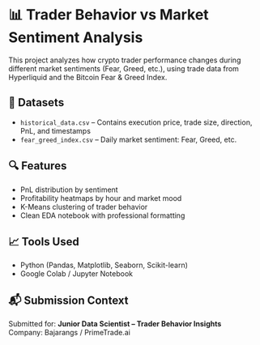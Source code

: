 # 📊 Trader Behavior vs Market Sentiment Analysis

This project analyzes how crypto trader performance changes during different market sentiments (Fear, Greed, etc.), using trade data from Hyperliquid and the Bitcoin Fear & Greed Index.

## 📁 Datasets
- `historical_data.csv` – Contains execution price, trade size, direction, PnL, and timestamps
- `fear_greed_index.csv` – Daily market sentiment: Fear, Greed, etc.

## 🔍 Features
- PnL distribution by sentiment
- Profitability heatmaps by hour and market mood
- K-Means clustering of trader behavior
- Clean EDA notebook with professional formatting

## 📈 Tools Used
- Python (Pandas, Matplotlib, Seaborn, Scikit-learn)
- Google Colab / Jupyter Notebook

## 📬 Submission Context
Submitted for: **Junior Data Scientist – Trader Behavior Insights**  
Company: Bajarangs / PrimeTrade.ai
